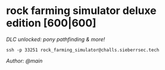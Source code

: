 # rock farming simulator deluxe edition [600|600]
_DLC unlocked: pony pathfinding & more!_

`ssh -p 33251 rock_farming_simulator@challs.sieberrsec.tech`

_Author: @main_
